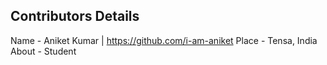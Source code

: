 ## Contributors Details

Name - Aniket Kumar | https://github.com/i-am-aniket
Place - Tensa, India
About -  Student
